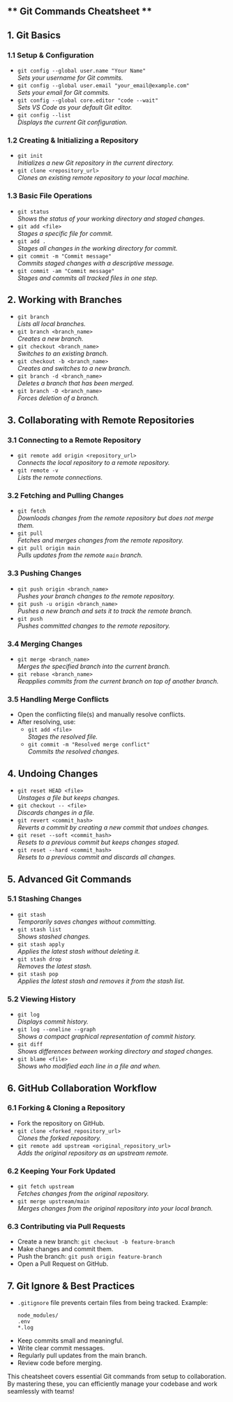 ## ** Git Commands Cheatsheet **

## **1. Git Basics**

### **1.1 Setup & Configuration**
- `git config --global user.name "Your Name"`  
  *Sets your username for Git commits.*
- `git config --global user.email "your_email@example.com"`  
  *Sets your email for Git commits.*
- `git config --global core.editor "code --wait"`  
  *Sets VS Code as your default Git editor.*
- `git config --list`  
  *Displays the current Git configuration.*

### **1.2 Creating & Initializing a Repository**
- `git init`  
  *Initializes a new Git repository in the current directory.*
- `git clone <repository_url>`  
  *Clones an existing remote repository to your local machine.*

### **1.3 Basic File Operations**
- `git status`  
  *Shows the status of your working directory and staged changes.*
- `git add <file>`  
  *Stages a specific file for commit.*
- `git add .`  
  *Stages all changes in the working directory for commit.*
- `git commit -m "Commit message"`  
  *Commits staged changes with a descriptive message.*
- `git commit -am "Commit message"`  
  *Stages and commits all tracked files in one step.*

## **2. Working with Branches**
- `git branch`  
  *Lists all local branches.*
- `git branch <branch_name>`  
  *Creates a new branch.*
- `git checkout <branch_name>`  
  *Switches to an existing branch.*
- `git checkout -b <branch_name>`  
  *Creates and switches to a new branch.*
- `git branch -d <branch_name>`  
  *Deletes a branch that has been merged.*
- `git branch -D <branch_name>`  
  *Forces deletion of a branch.*

## **3. Collaborating with Remote Repositories**
### **3.1 Connecting to a Remote Repository**
- `git remote add origin <repository_url>`  
  *Connects the local repository to a remote repository.*
- `git remote -v`  
  *Lists the remote connections.*

### **3.2 Fetching and Pulling Changes**
- `git fetch`  
  *Downloads changes from the remote repository but does not merge them.*
- `git pull`  
  *Fetches and merges changes from the remote repository.*
- `git pull origin main`  
  *Pulls updates from the remote `main` branch.*

### **3.3 Pushing Changes**
- `git push origin <branch_name>`  
  *Pushes your branch changes to the remote repository.*
- `git push -u origin <branch_name>`  
  *Pushes a new branch and sets it to track the remote branch.*
- `git push`  
  *Pushes committed changes to the remote repository.*

### **3.4 Merging Changes**
- `git merge <branch_name>`  
  *Merges the specified branch into the current branch.*
- `git rebase <branch_name>`  
  *Reapplies commits from the current branch on top of another branch.*

### **3.5 Handling Merge Conflicts**
- Open the conflicting file(s) and manually resolve conflicts.
- After resolving, use:
  - `git add <file>`  
    *Stages the resolved file.*
  - `git commit -m "Resolved merge conflict"`  
    *Commits the resolved changes.*

## **4. Undoing Changes**
- `git reset HEAD <file>`  
  *Unstages a file but keeps changes.*
- `git checkout -- <file>`  
  *Discards changes in a file.*
- `git revert <commit_hash>`  
  *Reverts a commit by creating a new commit that undoes changes.*
- `git reset --soft <commit_hash>`  
  *Resets to a previous commit but keeps changes staged.*
- `git reset --hard <commit_hash>`  
  *Resets to a previous commit and discards all changes.*

## **5. Advanced Git Commands**
### **5.1 Stashing Changes**
- `git stash`  
  *Temporarily saves changes without committing.*
- `git stash list`  
  *Shows stashed changes.*
- `git stash apply`  
  *Applies the latest stash without deleting it.*
- `git stash drop`  
  *Removes the latest stash.*
- `git stash pop`  
  *Applies the latest stash and removes it from the stash list.*

### **5.2 Viewing History**
- `git log`  
  *Displays commit history.*
- `git log --oneline --graph`  
  *Shows a compact graphical representation of commit history.*
- `git diff`  
  *Shows differences between working directory and staged changes.*
- `git blame <file>`  
  *Shows who modified each line in a file and when.*

## **6. GitHub Collaboration Workflow**
### **6.1 Forking & Cloning a Repository**
- Fork the repository on GitHub.
- `git clone <forked_repository_url>`  
  *Clones the forked repository.*
- `git remote add upstream <original_repository_url>`  
  *Adds the original repository as an upstream remote.*

### **6.2 Keeping Your Fork Updated**
- `git fetch upstream`  
  *Fetches changes from the original repository.*
- `git merge upstream/main`  
  *Merges changes from the original repository into your local branch.*

### **6.3 Contributing via Pull Requests**
- Create a new branch: `git checkout -b feature-branch`
- Make changes and commit them.
- Push the branch: `git push origin feature-branch`
- Open a Pull Request on GitHub.

## **7. Git Ignore & Best Practices**
- `.gitignore` file prevents certain files from being tracked. Example:
  ```
  node_modules/
  .env
  *.log
  ````
- Keep commits small and meaningful.
- Write clear commit messages.
- Regularly pull updates from the main branch.
- Review code before merging.

This cheatsheet covers essential Git commands from setup to collaboration. By mastering these, you can efficiently manage your codebase and work seamlessly with teams!

